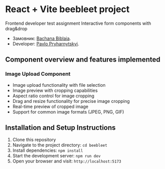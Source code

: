 # React + Vite beebleet project

Frontend developer test assignment
Interactive form components with drag&drop

* Замовник: [Bachana Biblaia](https://www.linkedin.com/in/bachana-biblaia/).
* Developer: [Pavlo Pryharnytskyi](https://www.linkedin.com/in/pavlo-pryharnytskyi/).

## Component overview and features implemented

### Image Upload Component
- Image upload functionality with file selection
- Image preview with cropping capabilities
- Aspect ratio control for image cropping
- Drag and resize functionality for precise image cropping
- Real-time preview of cropped image
- Support for common image formats (JPEG, PNG, GIF)


## Installation and Setup Instructions

1. Clone this repository
2. Navigate to the project directory: `cd beebleet`
3. Install dependencies: `npm install`
4. Start the development server: `npm run dev`
5. Open your browser and visit: `http://localhost:5173`

